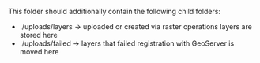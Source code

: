 This folder should additionally contain the following child folders:

- ./uploads/layers → uploaded or created via raster operations layers are stored here
- ./uploads/failed → layers that failed registration with GeoServer is moved here
